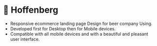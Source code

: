 # 🍺 Hoffenberg
- Responsive ecommerce landing page Design for beer company Using.
- Developed first for Desktop then for Mobile devices.
- Compatible with all mobile devices and with a beautiful and pleasant user interface.

